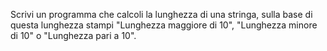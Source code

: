 Scrivi un programma che calcoli la lunghezza di una stringa, sulla base di questa lunghezza stampi "Lunghezza maggiore di 10", "Lunghezza minore di 10" o "Lunghezza pari a 10".
